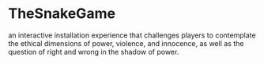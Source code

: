 # TheSnakeGame
an interactive installation experience that challenges players to contemplate the ethical dimensions of power, violence, and innocence, as well as the question of right and wrong in the shadow of power.
